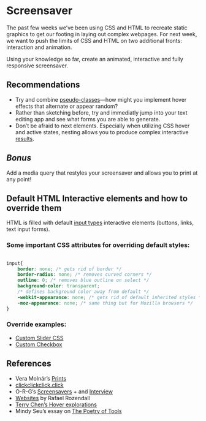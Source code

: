 # Screensaver

The past few weeks we&rsquo;ve been using CSS and HTML to recreate static graphics to get our footing in laying out complex webpages. For next week, we want to push the limits of CSS and HTML on two additional fronts: interaction and animation.

Using your knowledge so far, create an animated, interactive and fully responsive screensaver. 

## Recommendations
- Try and combine [pseudo-classes](/lectures/csspseudo)—how might you implement hover effects that alternate or appear random?
- Rather than sketching before, try and immediatly jump into your text editing app and see what forms you are able to generate.
- Don&rsquo;t be afraid to next elements. Especially when utilizing CSS hover and active states, nesting allows you to produce complex interactive [results](https://terrychen01.github.io/interactive2/exercise-hover/index.html).


## *Bonus*
Add a media query that restyles your screensaver and allows you to print at any point!

## Default HTML Interactive elements and how to override them
HTML is filled with default [input types](https://www.w3schools.com/howto/howto_js_rangeslider.asp) interactive elements (buttons, links, text input forms).

### Some important CSS attributes for overriding default styles:
```css

input{
	border: none; /* gets rid of border */
	border-radius: none; /* removes curved corners */
	outline: 0; /* removes blue outline on select */
	background-color: transparent; 
	/* defines background color away from default */
	-webkit-appearance: none; /* gets rid of default inherited styles */
	-moz-appearance: none; /* same thing but for Mozilla browsers */
}

```

### Override examples:
- [Custom Slider CSS](https://www.w3schools.com/howto/howto_js_rangeslider.asp)
- [Custom Checkbox](https://www.w3schools.com/howto/tryit.asp?filename=tryhow_css_custom_checkbox)



## References
- Vera Molnár&rsquo;s [Prints](https://www.are.na/daniel-lefcourt/monograph-vera-molnar)
- [clickclickclick.click](https://clickclickclick.click/)
- O-R-G&rsquo;s [Screensavers](http://www.o-r-g.com/screensavers) + and [Interview](https://walkerart.org/magazine/meet-the-tetracono)
- [Websites](https://www.newrafael.com/websites/) by Rafael Rozendall
- [Terry Chen&rsquo;s Hover explorations](https://terrychen01.github.io/interactive2/exercise-hover/index.html)
- Mindy Seu&rsquo;s essay on [The Poetry of Tools](https://www.are.na/blog/the-poetry-of-tools)

